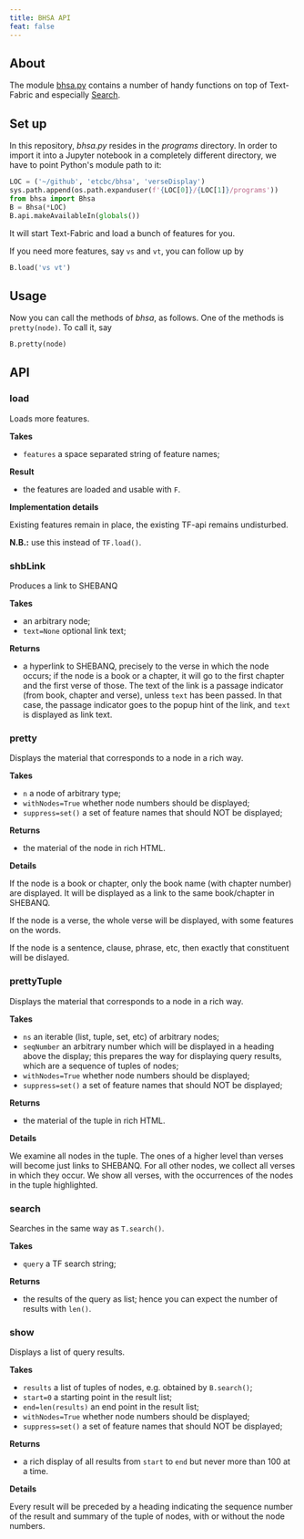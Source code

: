 ```yaml
---
title: BHSA API
feat: false
---
```


About
-----

The module [bhsa.py](https://github.com/ETCBC/bhsa/blob/master/programs/bhsa.py)
contains a number of handy functions on top of Text-Fabric and especially
[Search](https://github.com/Dans-labs/text-fabric/wiki/Api#search).

Set up
------

In this repository, *bhsa.py* resides in the *programs* directory. In order to
import it into a Jupyter notebook in a completely different directory, we have
to point Python's module path to it:

```python
LOC = ('~/github', 'etcbc/bhsa', 'verseDisplay')
sys.path.append(os.path.expanduser(f'{LOC[0]}/{LOC[1]}/programs'))
from bhsa import Bhsa
B = Bhsa(*LOC)
B.api.makeAvailableIn(globals())
```

It will start Text-Fabric and load a bunch of features for you.

If you need more features, say `vs` and `vt`, you can follow up by

```python
B.load('vs vt')
```

Usage
-----

Now you can call the methods of *bhsa*, as follows. One of the methods is
`pretty(node)`. To call it, say

```python
B.pretty(node)
```

API
---

### load ###

Loads more features.

**Takes**

*   `features` a space separated string of feature names;

**Result**

*   the features are loaded and usable with `F`.

**Implementation details**

Existing features remain in place, the existing TF-api remains undisturbed.

**N.B.:** use this instead of `TF.load()`.

### shbLink ###

Produces a link to SHEBANQ

**Takes**

*   an arbitrary node;
*   `text=None` optional link text;

**Returns**

*   a hyperlink to SHEBANQ, precisely to the verse in which the node occurs; if
    the node is a book or a chapter, it will go to the first chapter and the first
    verse of those.
    The text of the link is a passage indicator (from book, chapter and verse),
    unless `text` has been passed. In that case, the passage indicator goes to the 
    popup hint of the link, and `text` is displayed as link text.

### pretty ###

Displays the material that corresponds to a node in a rich way.

**Takes**

*   `n` a node of arbitrary type;
*   `withNodes=True` whether node numbers should be displayed;
*   `suppress=set()` a set of feature names that should NOT be displayed;

**Returns**

*   the material of the node in rich HTML.

**Details**

If the node is a book or chapter, only the book name (with chapter number) are
displayed. It will be displayed as a link to the same book/chapter in SHEBANQ.

If the node is a verse, the whole verse will be displayed, with some features on
the words.

If the node is a sentence, clause, phrase, etc, then exactly that constituent
will be dislayed.

### prettyTuple ###

Displays the material that corresponds to a node in a rich way.

**Takes**

*   `ns` an iterable (list, tuple, set, etc) of arbitrary nodes;
*   `seqNumber` an arbitrary number which will be displayed in a heading above the
    display; this prepares the way for displaying query results, which are a
    sequence of tuples of nodes;
*   `withNodes=True` whether node numbers should be displayed;
*   `suppress=set()` a set of feature names that should NOT be displayed;

**Returns**

*   the material of the tuple in rich HTML.

**Details**

We examine all nodes in the tuple. The ones of a higher level than verses will
become just links to SHEBANQ. For all other nodes, we collect all verses in
which they occur. We show all verses, with the occurrences of the nodes in the
tuple highlighted.

### search ###

Searches in the same way as `T.search()`.

**Takes**

*   `query` a TF search string;

**Returns**

*   the results of the query as list; hence you can expect the number of results
    with `len()`.

### show ###

Displays a list of query results.

**Takes**

*   `results` a list of tuples of nodes, e.g. obtained by `B.search()`;
*   `start=0` a starting point in the result list;
*   `end=len(results)` an end point in the result list;
*   `withNodes=True` whether node numbers should be displayed;
*   `suppress=set()` a set of feature names that should NOT be displayed;

**Returns**

*   a rich display of all results from `start` to `end` but never more than 100 at
    a time.

**Details**

Every result will be preceded by a heading indicating the sequence number of the
result and summary of the tuple of nodes, with or without the node numbers.
